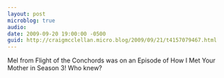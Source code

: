 ```yaml
---
layout: post
microblog: true
audio: 
date: 2009-09-20 19:00:00 -0500
guid: http://craigmcclellan.micro.blog/2009/09/21/t4157079467.html
---
```

Mel from Flight of the Conchords was on an Episode of How I Met Your Mother in Season 3!  Who knew?
